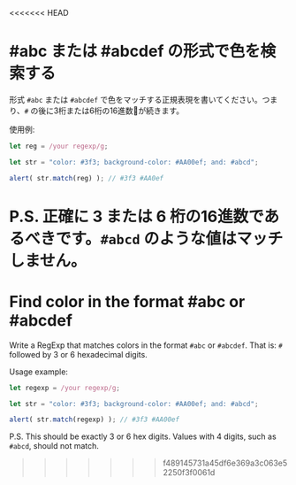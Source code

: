<<<<<<< HEAD
# #abc または #abcdef の形式で色を検索する

形式 `#abc` または `#abcdef` で色をマッチする正規表現を書いてください。つまり、`#` の後に3桁または6桁の16進数が続きます。

使用例:
```js
let reg = /your regexp/g;

let str = "color: #3f3; background-color: #AA00ef; and: #abcd";

alert( str.match(reg) ); // #3f3 #AA0ef
```

P.S. 正確に 3 または 6 桁の16進数であるべきです。`#abcd` のような値はマッチしません。
=======
# Find color in the format #abc or #abcdef

Write a RegExp that matches colors in the format `#abc` or `#abcdef`. That is: `#` followed by 3 or 6 hexadecimal digits.

Usage example:
```js
let regexp = /your regexp/g;

let str = "color: #3f3; background-color: #AA00ef; and: #abcd";

alert( str.match(regexp) ); // #3f3 #AA00ef
```

P.S. This should be exactly 3 or 6 hex digits. Values with 4 digits, such as `#abcd`, should not match.
>>>>>>> f489145731a45df6e369a3c063e52250f3f0061d
